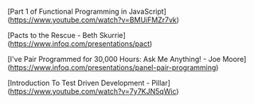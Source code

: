 [Part 1 of Functional Programming in JavaScript]
(https://www.youtube.com/watch?v=BMUiFMZr7vk)

[Pacts to the Rescue - Beth Skurrie]
(https://www.infoq.com/presentations/pact)

[I've Pair Programmed for 30,000 Hours: Ask Me Anything! - Joe Moore]
(https://www.infoq.com/presentations/panel-pair-programming)

[Introduction To Test Driven Development - Pillar]
(https://www.youtube.com/watch?v=7y7KJN5qWic)
